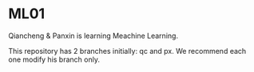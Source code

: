 # ML01
Qiancheng &amp; Panxin is learning Meachine Learning.

This repository has 2 branches initially: qc and px.
We recommend each one modify his branch only.
